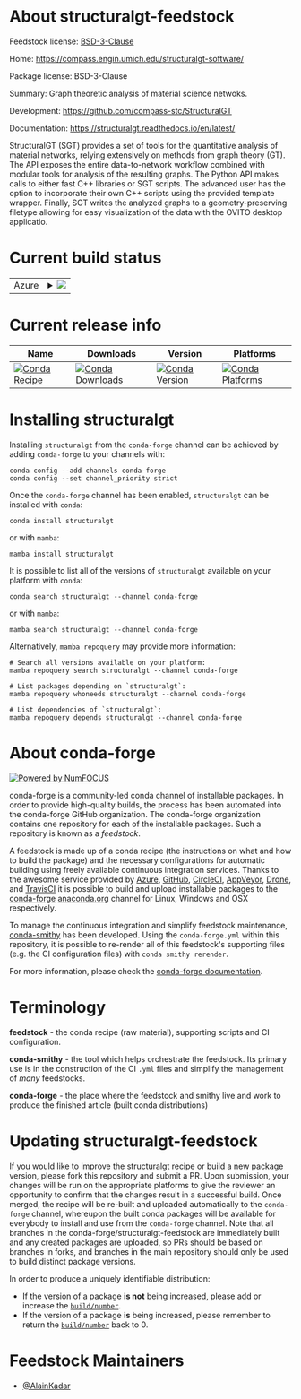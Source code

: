 About structuralgt-feedstock
============================

Feedstock license: [BSD-3-Clause](https://github.com/conda-forge/structuralgt-feedstock/blob/main/LICENSE.txt)

Home: https://compass.engin.umich.edu/structuralgt-software/

Package license: BSD-3-Clause

Summary: Graph theoretic analysis of material science netwoks.

Development: https://github.com/compass-stc/StructuralGT

Documentation: https://structuralgt.readthedocs.io/en/latest/

StructuralGT (SGT) provides a set of tools for the quantitative analysis
of material networks, relying extensively on methods from graph theory
(GT). The API exposes the entire data-to-network workflow combined with
modular tools for analysis of the resulting graphs. The Python API makes
calls to either fast C++ libraries or SGT scripts. The advanced user has
the option to incorporate their own C++ scripts using the provided
template wrapper. Finally, SGT writes the analyzed graphs to a
geometry-preserving filetype allowing for easy visualization of the data
with the OVITO desktop applicatio.


Current build status
====================


<table>
    
  <tr>
    <td>Azure</td>
    <td>
      <details>
        <summary>
          <a href="https://dev.azure.com/conda-forge/feedstock-builds/_build/latest?definitionId=24931&branchName=main">
            <img src="https://dev.azure.com/conda-forge/feedstock-builds/_apis/build/status/structuralgt-feedstock?branchName=main">
          </a>
        </summary>
        <table>
          <thead><tr><th>Variant</th><th>Status</th></tr></thead>
          <tbody><tr>
              <td>linux_64_python3.12.____cpython</td>
              <td>
                <a href="https://dev.azure.com/conda-forge/feedstock-builds/_build/latest?definitionId=24931&branchName=main">
                  <img src="https://dev.azure.com/conda-forge/feedstock-builds/_apis/build/status/structuralgt-feedstock?branchName=main&jobName=linux&configuration=linux%20linux_64_python3.12.____cpython" alt="variant">
                </a>
              </td>
            </tr><tr>
              <td>linux_64_python3.13.____cp313</td>
              <td>
                <a href="https://dev.azure.com/conda-forge/feedstock-builds/_build/latest?definitionId=24931&branchName=main">
                  <img src="https://dev.azure.com/conda-forge/feedstock-builds/_apis/build/status/structuralgt-feedstock?branchName=main&jobName=linux&configuration=linux%20linux_64_python3.13.____cp313" alt="variant">
                </a>
              </td>
            </tr><tr>
              <td>osx_64_python3.12.____cpython</td>
              <td>
                <a href="https://dev.azure.com/conda-forge/feedstock-builds/_build/latest?definitionId=24931&branchName=main">
                  <img src="https://dev.azure.com/conda-forge/feedstock-builds/_apis/build/status/structuralgt-feedstock?branchName=main&jobName=osx&configuration=osx%20osx_64_python3.12.____cpython" alt="variant">
                </a>
              </td>
            </tr><tr>
              <td>osx_64_python3.13.____cp313</td>
              <td>
                <a href="https://dev.azure.com/conda-forge/feedstock-builds/_build/latest?definitionId=24931&branchName=main">
                  <img src="https://dev.azure.com/conda-forge/feedstock-builds/_apis/build/status/structuralgt-feedstock?branchName=main&jobName=osx&configuration=osx%20osx_64_python3.13.____cp313" alt="variant">
                </a>
              </td>
            </tr><tr>
              <td>osx_arm64_python3.12.____cpython</td>
              <td>
                <a href="https://dev.azure.com/conda-forge/feedstock-builds/_build/latest?definitionId=24931&branchName=main">
                  <img src="https://dev.azure.com/conda-forge/feedstock-builds/_apis/build/status/structuralgt-feedstock?branchName=main&jobName=osx&configuration=osx%20osx_arm64_python3.12.____cpython" alt="variant">
                </a>
              </td>
            </tr><tr>
              <td>osx_arm64_python3.13.____cp313</td>
              <td>
                <a href="https://dev.azure.com/conda-forge/feedstock-builds/_build/latest?definitionId=24931&branchName=main">
                  <img src="https://dev.azure.com/conda-forge/feedstock-builds/_apis/build/status/structuralgt-feedstock?branchName=main&jobName=osx&configuration=osx%20osx_arm64_python3.13.____cp313" alt="variant">
                </a>
              </td>
            </tr><tr>
              <td>win_64_python3.12.____cpython</td>
              <td>
                <a href="https://dev.azure.com/conda-forge/feedstock-builds/_build/latest?definitionId=24931&branchName=main">
                  <img src="https://dev.azure.com/conda-forge/feedstock-builds/_apis/build/status/structuralgt-feedstock?branchName=main&jobName=win&configuration=win%20win_64_python3.12.____cpython" alt="variant">
                </a>
              </td>
            </tr><tr>
              <td>win_64_python3.13.____cp313</td>
              <td>
                <a href="https://dev.azure.com/conda-forge/feedstock-builds/_build/latest?definitionId=24931&branchName=main">
                  <img src="https://dev.azure.com/conda-forge/feedstock-builds/_apis/build/status/structuralgt-feedstock?branchName=main&jobName=win&configuration=win%20win_64_python3.13.____cp313" alt="variant">
                </a>
              </td>
            </tr>
          </tbody>
        </table>
      </details>
    </td>
  </tr>
</table>

Current release info
====================

| Name | Downloads | Version | Platforms |
| --- | --- | --- | --- |
| [![Conda Recipe](https://img.shields.io/badge/recipe-structuralgt-green.svg)](https://anaconda.org/conda-forge/structuralgt) | [![Conda Downloads](https://img.shields.io/conda/dn/conda-forge/structuralgt.svg)](https://anaconda.org/conda-forge/structuralgt) | [![Conda Version](https://img.shields.io/conda/vn/conda-forge/structuralgt.svg)](https://anaconda.org/conda-forge/structuralgt) | [![Conda Platforms](https://img.shields.io/conda/pn/conda-forge/structuralgt.svg)](https://anaconda.org/conda-forge/structuralgt) |

Installing structuralgt
=======================

Installing `structuralgt` from the `conda-forge` channel can be achieved by adding `conda-forge` to your channels with:

```
conda config --add channels conda-forge
conda config --set channel_priority strict
```

Once the `conda-forge` channel has been enabled, `structuralgt` can be installed with `conda`:

```
conda install structuralgt
```

or with `mamba`:

```
mamba install structuralgt
```

It is possible to list all of the versions of `structuralgt` available on your platform with `conda`:

```
conda search structuralgt --channel conda-forge
```

or with `mamba`:

```
mamba search structuralgt --channel conda-forge
```

Alternatively, `mamba repoquery` may provide more information:

```
# Search all versions available on your platform:
mamba repoquery search structuralgt --channel conda-forge

# List packages depending on `structuralgt`:
mamba repoquery whoneeds structuralgt --channel conda-forge

# List dependencies of `structuralgt`:
mamba repoquery depends structuralgt --channel conda-forge
```


About conda-forge
=================

[![Powered by
NumFOCUS](https://img.shields.io/badge/powered%20by-NumFOCUS-orange.svg?style=flat&colorA=E1523D&colorB=007D8A)](https://numfocus.org)

conda-forge is a community-led conda channel of installable packages.
In order to provide high-quality builds, the process has been automated into the
conda-forge GitHub organization. The conda-forge organization contains one repository
for each of the installable packages. Such a repository is known as a *feedstock*.

A feedstock is made up of a conda recipe (the instructions on what and how to build
the package) and the necessary configurations for automatic building using freely
available continuous integration services. Thanks to the awesome service provided by
[Azure](https://azure.microsoft.com/en-us/services/devops/), [GitHub](https://github.com/),
[CircleCI](https://circleci.com/), [AppVeyor](https://www.appveyor.com/),
[Drone](https://cloud.drone.io/welcome), and [TravisCI](https://travis-ci.com/)
it is possible to build and upload installable packages to the
[conda-forge](https://anaconda.org/conda-forge) [anaconda.org](https://anaconda.org/)
channel for Linux, Windows and OSX respectively.

To manage the continuous integration and simplify feedstock maintenance,
[conda-smithy](https://github.com/conda-forge/conda-smithy) has been developed.
Using the ``conda-forge.yml`` within this repository, it is possible to re-render all of
this feedstock's supporting files (e.g. the CI configuration files) with ``conda smithy rerender``.

For more information, please check the [conda-forge documentation](https://conda-forge.org/docs/).

Terminology
===========

**feedstock** - the conda recipe (raw material), supporting scripts and CI configuration.

**conda-smithy** - the tool which helps orchestrate the feedstock.
                   Its primary use is in the construction of the CI ``.yml`` files
                   and simplify the management of *many* feedstocks.

**conda-forge** - the place where the feedstock and smithy live and work to
                  produce the finished article (built conda distributions)


Updating structuralgt-feedstock
===============================

If you would like to improve the structuralgt recipe or build a new
package version, please fork this repository and submit a PR. Upon submission,
your changes will be run on the appropriate platforms to give the reviewer an
opportunity to confirm that the changes result in a successful build. Once
merged, the recipe will be re-built and uploaded automatically to the
`conda-forge` channel, whereupon the built conda packages will be available for
everybody to install and use from the `conda-forge` channel.
Note that all branches in the conda-forge/structuralgt-feedstock are
immediately built and any created packages are uploaded, so PRs should be based
on branches in forks, and branches in the main repository should only be used to
build distinct package versions.

In order to produce a uniquely identifiable distribution:
 * If the version of a package **is not** being increased, please add or increase
   the [``build/number``](https://docs.conda.io/projects/conda-build/en/latest/resources/define-metadata.html#build-number-and-string).
 * If the version of a package **is** being increased, please remember to return
   the [``build/number``](https://docs.conda.io/projects/conda-build/en/latest/resources/define-metadata.html#build-number-and-string)
   back to 0.

Feedstock Maintainers
=====================

* [@AlainKadar](https://github.com/AlainKadar/)

